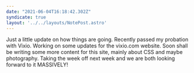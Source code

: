 ```yaml
---
date: "2021-06-04T16:18:42.302Z"
syndicate: true
layout: '../../layouts/NotePost.astro'
---
```


Just a little update on how things are going. Recently passed my probation with Vixio. Working on some updates for the vixio.com website. Soon shall be writing some more content for this site, mainly about CSS and maybe photography. Taking the week off next week and we are both looking forward to it MASSIVELY!